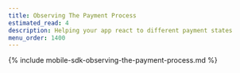 ```yaml
---
title: Observing The Payment Process
estimated_read: 4
description: Helping your app react to different payment states
menu_order: 1400
---
```


{% include mobile-sdk-observing-the-payment-process.md %}

